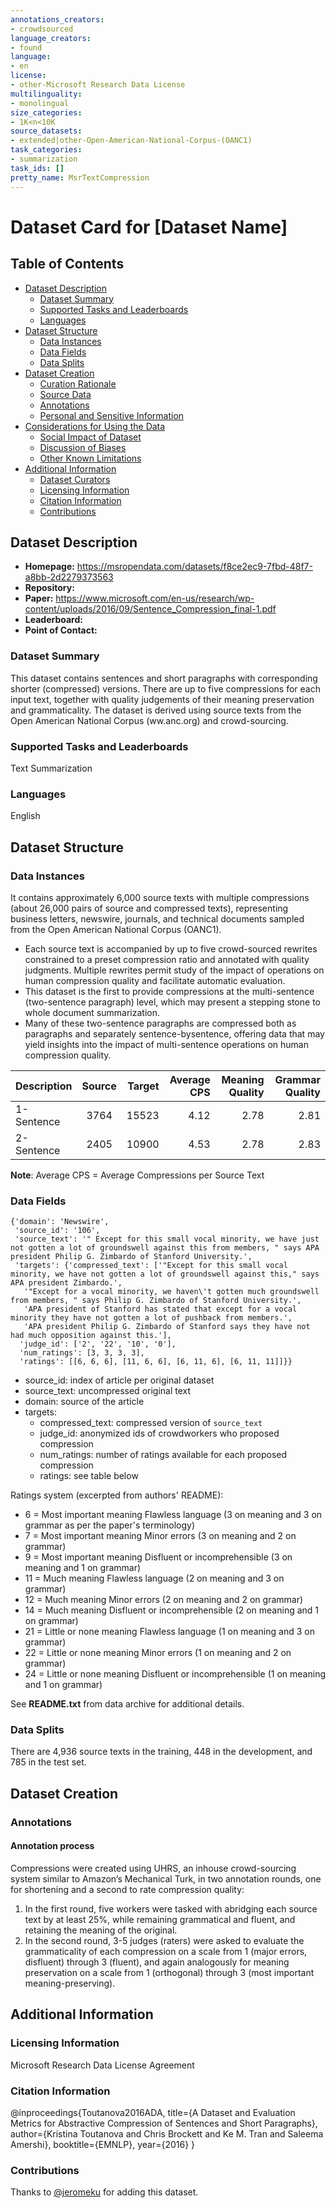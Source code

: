 ```yaml
---
annotations_creators:
- crowdsourced
language_creators:
- found
language:
- en
license:
- other-Microsoft Research Data License
multilinguality:
- monolingual
size_categories:
- 1K<n<10K
source_datasets:
- extended|other-Open-American-National-Corpus-(OANC1)
task_categories:
- summarization
task_ids: []
pretty_name: MsrTextCompression
---
```


# Dataset Card for [Dataset Name]

## Table of Contents
- [Dataset Description](#dataset-description)
  - [Dataset Summary](#dataset-summary)
  - [Supported Tasks and Leaderboards](#supported-tasks-and-leaderboards)
  - [Languages](#languages)
- [Dataset Structure](#dataset-structure)
  - [Data Instances](#data-instances)
  - [Data Fields](#data-fields)
  - [Data Splits](#data-splits)
- [Dataset Creation](#dataset-creation)
  - [Curation Rationale](#curation-rationale)
  - [Source Data](#source-data)
  - [Annotations](#annotations)
  - [Personal and Sensitive Information](#personal-and-sensitive-information)
- [Considerations for Using the Data](#considerations-for-using-the-data)
  - [Social Impact of Dataset](#social-impact-of-dataset)
  - [Discussion of Biases](#discussion-of-biases)
  - [Other Known Limitations](#other-known-limitations)
- [Additional Information](#additional-information)
  - [Dataset Curators](#dataset-curators)
  - [Licensing Information](#licensing-information)
  - [Citation Information](#citation-information)
  - [Contributions](#contributions)

## Dataset Description

- **Homepage:** https://msropendata.com/datasets/f8ce2ec9-7fbd-48f7-a8bb-2d2279373563
- **Repository:**
- **Paper:** https://www.microsoft.com/en-us/research/wp-content/uploads/2016/09/Sentence_Compression_final-1.pdf
- **Leaderboard:**
- **Point of Contact:**

### Dataset Summary

This dataset contains sentences and short paragraphs with corresponding shorter (compressed) versions. There are up to five compressions for each input text, together with quality judgements of their meaning preservation and grammaticality. The dataset is derived using source texts from the Open American National Corpus (ww.anc.org) and crowd-sourcing.

### Supported Tasks and Leaderboards

Text Summarization

### Languages

English

## Dataset Structure

### Data Instances

It contains approximately 6,000 source texts with multiple compressions (about 26,000 pairs of source and compressed texts), representing business letters, newswire, journals, and technical documents sampled from the Open American National Corpus (OANC1).

- Each source text is accompanied by up to five crowd-sourced rewrites constrained to a preset
compression ratio and annotated with quality judgments. Multiple rewrites permit study of the impact of operations on human compression quality and facilitate automatic evaluation.
- This dataset is the first to provide compressions at the multi-sentence (two-sentence paragraph)
level, which may present a stepping stone to whole document summarization.
- Many of these two-sentence paragraphs are compressed both as paragraphs and separately sentence-bysentence, offering data that may yield insights
into the impact of multi-sentence operations on human compression quality.

| Description       | Source | Target | Average CPS | Meaning Quality | Grammar Quality |
| :------------- | :----------: | -----------: | -----------: | -----------: | -----------: |
|  1-Sentence | 3764   | 15523    | 4.12 | 2.78 | 2.81 |
|  2-Sentence | 2405   | 10900    | 4.53 | 2.78 | 2.83 |

**Note**: Average CPS = Average Compressions per Source Text

### Data Fields

```
{'domain': 'Newswire',
 'source_id': '106',
 'source_text': '" Except for this small vocal minority, we have just not gotten a lot of groundswell against this from members, " says APA president Philip G. Zimbardo of Stanford University.',
 'targets': {'compressed_text': ['"Except for this small vocal minority, we have not gotten a lot of groundswell against this," says APA president Zimbardo.',
   '"Except for a vocal minority, we haven\'t gotten much groundswell from members, " says Philip G. Zimbardo of Stanford University.',
   'APA president of Stanford has stated that except for a vocal minority they have not gotten a lot of pushback from members.',
   'APA president Philip G. Zimbardo of Stanford says they have not had much opposition against this.'],
  'judge_id': ['2', '22', '10', '0'],
  'num_ratings': [3, 3, 3, 3],
  'ratings': [[6, 6, 6], [11, 6, 6], [6, 11, 6], [6, 11, 11]]}}
```

- source_id: index of article per original dataset
- source_text: uncompressed original text
- domain: source of the article
- targets:
  - compressed_text: compressed version of `source_text`
  - judge_id: anonymized ids of crowdworkers who proposed compression
  - num_ratings: number of ratings available for each proposed compression
  - ratings: see table below

Ratings system (excerpted from authors' README):

- 6 =	Most important meaning Flawless language      (3 on meaning and 3 on grammar as per the paper's terminology)
- 7	= Most important meaning Minor errors           (3 on meaning and 2 on grammar)
- 9	= Most important meaning Disfluent or incomprehensible (3 on meaning and 1 on grammar)
- 11 = Much meaning Flawless language                (2 on meaning and 3 on grammar)
- 12 = Much meaning Minor errors                     (2 on meaning and 2 on grammar)
- 14 = Much meaning Disfluent or incomprehensible    (2 on meaning and 1 on grammar)
- 21 = Little or none meaning Flawless language      (1 on meaning and 3 on grammar)
- 22 = Little or none meaning Minor errors           (1 on meaning and 2 on grammar)
- 24 = Little or none meaning Disfluent or incomprehensible (1 on meaning and 1 on grammar)

See **README.txt** from data archive for additional details.

### Data Splits

There are 4,936 source texts in the training, 448 in the development, and 785 in the test set.

## Dataset Creation

### Annotations

#### Annotation process

Compressions were created using UHRS, an inhouse crowd-sourcing system similar to Amazon’s Mechanical Turk, in two annotation rounds, one for shortening and a second to rate compression quality:

1. In the first round, five workers were tasked with abridging each source text by at least 25%, while remaining grammatical and fluent, and retaining the meaning of the original.
2. In the second round, 3-5 judges (raters) were asked to evaluate the grammaticality of each compression on a scale from 1 (major errors, disfluent) through 3 (fluent), and again analogously for meaning preservation on a scale from 1 (orthogonal) through 3 (most important meaning-preserving).

## Additional Information

### Licensing Information

Microsoft Research Data License Agreement
### Citation Information

@inproceedings{Toutanova2016ADA,
  title={A Dataset and Evaluation Metrics for Abstractive Compression of Sentences and Short Paragraphs},
  author={Kristina Toutanova and Chris Brockett and Ke M. Tran and Saleema Amershi},
  booktitle={EMNLP},
  year={2016}
}

### Contributions

Thanks to [@jeromeku](https://github.com/jeromeku) for adding this dataset.
